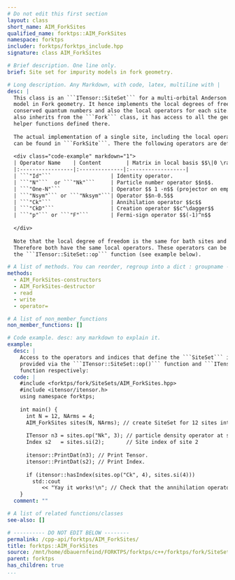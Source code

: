 ```yaml
---
# Do not edit this first section
layout: class
short_name: AIM_ForkSites
qualified_name: forktps::AIM_ForkSites
namespace: forktps
includer: forktps/forktps_include.hpp
signature: class AIM_ForkSites

# Brief description. One line only.
brief: Site set for impurity models in fork geometry.

# Long description. Any Markdown, with code, latex, multiline with |
desc: |
  This class is an ```ITensor::SiteSet``` for a multi-orbital Anderson Impurity 
  model in Fork geometry. It hence implements the local degrees of freedom, the 
  conserved quantum numbers and also the local operators for each site. Since it
  also inherits from the ```Fork``` class, it has access to all the geometry 
  helper functions defined there.  
  
  The actual implementation of a single site, including the local operators 
  can be found in ```ForkSite```. There the following operators are defined:
  
  <div class="code-example" markdown="1">
  | Operator Name    | Content        | Matrix in local basis $$\|0 \rangle$$, $$\|1 \rangle$$  |
  |:-----------------|:--------------|:------------------|
  | ```"Id"```                   | Identity operator.                            | $$\left( \begin{matrix} 1 & 0\\ 0 & 1 \end{matrix} \right)$$ |
  | ```"N"```  or ```"Nk"```     | Particle number operator $$n$$.               | $$\left( \begin{matrix} 0 & 0\\ 0 & 1 \end{matrix} \right)$$ |
  | ```"One-N"```                | Operator $$ 1 -n$$ (projector on empty state) | $$\left( \begin{matrix} 1 & 0\\ 0 & 0 \end{matrix} \right)$$ |
  | ```"Nsym"``` or ```"Nksym"```| Operator $$n-0.5$$                            | $$\left( \begin{matrix} -0.5 & 0\\ 0 & 0.5 \end{matrix} \right)$$ |
  | ```"Ck"```                   | Annihilation operator $$c$$                   | $$\left( \begin{matrix} 0 & 1\\ 0 & 0 \end{matrix} \right)$$ |
  | ```"CkD"```                  | Creation operator $$c^\dagger$$               | $$\left( \begin{matrix} 0 & 0\\ 1 & 0 \end{matrix} \right)$$ |
  | ```"p"``` or ```"F"```       | Fermi-sign operator $$(-1)^n$$                | $$\left( \begin{matrix} 1 & 0\\ 0 & -1 \end{matrix} \right)$$ |  
  
  </div>
  
  Note that the local degree of freedom is the same for bath sites and impurity sites. 
  Therefore both have the same local operators. These operators can be accessed with 
  the ```ITensor::SiteSet::op``` function (see example below).

# A list of methods. You can reorder, regroup into a dict : groupname -> list
methods:
  - AIM_ForkSites-constructors
  - AIM_ForkSites-destructor
  - read
  - write
  - operator=

# A list of non_member_functions
non_member_functions: []

# Code example. desc: any markdown to explain it.
example:
  desc: |
    Access to the operators and indices that define the ```SiteSet``` is 
    provided via the ```ITensor::SiteSet::op()``` function and ```ITensor::SiteSet::si()```
    function respectively:
  code: |
    #include <forktps/fork/SiteSets/AIM_ForkSites.hpp>
    #include <itensor/itensor.h>
    using namespace forktps;
    
    int main() {
      int N = 12, NArms = 4;
      AIM_ForkSites sites(N, NArms); // create SiteSet for 12 sites int total and 4 arms.
    
      ITensor n3 = sites.op("Nk", 3); // particle density operator at site 3.
      Index s2   = sites.si(2);       // Site index of site 2
    
      itensor::PrintDat(n3); // Print Tensor.
      itensor::PrintDat(s2); // Print Index.
    
      if (itensor::hasIndex(sites.op("Ck", 4), sites.si(4)))
        std::cout
           << "Yay it works!\n"; // Check that the annihilation operator on site 4 really has the index of the SiteSet.
    }
  comment: ""

# A list of related functions/classes
see-also: []

# ---------- DO NOT EDIT BELOW --------
permalink: /cpp-api/forktps/AIM_ForkSites/
title: forktps::AIM_ForkSites
source: /mnt/home/dbauernfeind/FORKTPS/forktps/c++/forktps/fork/SiteSets/AIM_ForkSites.hpp
parent: forktps
has_children: true
...
```


